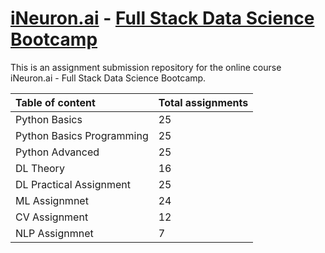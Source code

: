 # [iNeuron.ai](https://ineuron.ai/) - [Full Stack Data Science Bootcamp](https://learn.ineuron.ai/course/Full-Stack-Data-Science-Bootcamp/)
This is an assignment submission repository for the online course iNeuron.ai - Full Stack Data Science Bootcamp.

|Table of content|Total assignments|
|:-----|:----|
|Python Basics|25|
|Python Basics Programming|25|
|Python Advanced|25|
|DL Theory|16|
|DL Practical Assignment|25|
|ML Assignmnet|24|
|CV Assignment|12|
|NLP Assignmnet|7|
